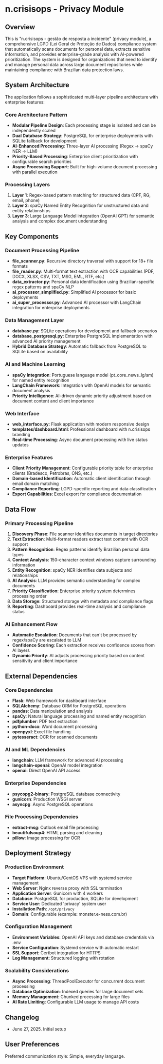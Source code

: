 # n.crisisops - Privacy Module

## Overview

This is "n.crisisops - gestão de resposta a incidente" (privacy module), a comprehensive LGPD (Lei Geral de Proteção de Dados) compliance system that automatically scans documents for personal data, extracts sensitive information, and provides enterprise-grade analysis with AI-powered prioritization. The system is designed for organizations that need to identify and manage personal data across large document repositories while maintaining compliance with Brazilian data protection laws.

## System Architecture

The application follows a sophisticated multi-layer pipeline architecture with enterprise features:

### Core Architecture Pattern
- **Modular Pipeline Design**: Each processing stage is isolated and can be independently scaled
- **Dual Database Strategy**: PostgreSQL for enterprise deployments with SQLite fallback for development
- **AI-Enhanced Processing**: Three-layer AI processing (Regex → spaCy NER → LLM)
- **Priority-Based Processing**: Enterprise client prioritization with configurable search priorities
- **Async Processing Support**: Built for high-volume document processing with parallel execution

### Processing Layers
1. **Layer 1**: Regex-based pattern matching for structured data (CPF, RG, email, phone)
2. **Layer 2**: spaCy Named Entity Recognition for unstructured data and entity relationships
3. **Layer 3**: Large Language Model integration (OpenAI GPT) for semantic analysis and complex document understanding

## Key Components

### Document Processing Pipeline
- **file_scanner.py**: Recursive directory traversal with support for 18+ file formats
- **file_reader.py**: Multi-format text extraction with OCR capabilities (PDF, DOCX, XLSX, CSV, TXT, MSG, EML, RTF, etc.)
- **data_extractor.py**: Personal data identification using Brazilian-specific regex patterns and spaCy NLP
- **ai_processor_simplified.py**: Simplified AI processor for basic deployments
- **ai_super_processor.py**: Advanced AI processor with LangChain integration for enterprise deployments

### Data Management Layer
- **database.py**: SQLite operations for development and fallback scenarios
- **database_postgresql.py**: Enterprise PostgreSQL implementation with advanced AI priority management
- **Hybrid Database Strategy**: Automatic fallback from PostgreSQL to SQLite based on availability

### AI and Machine Learning
- **spaCy Integration**: Portuguese language model (pt_core_news_lg/sm) for named entity recognition
- **LangChain Framework**: Integration with OpenAI models for semantic document analysis
- **Priority Intelligence**: AI-driven dynamic priority adjustment based on document content and client importance

### Web Interface
- **web_interface.py**: Flask application with modern responsive design
- **templates/dashboard.html**: Professional dashboard with n.crisisops branding
- **Real-time Processing**: Async document processing with live status updates

### Enterprise Features
- **Client Priority Management**: Configurable priority table for enterprise clients (Bradesco, Petrobras, ONS, etc.)
- **Domain-based Identification**: Automatic client identification through email domain matching
- **Compliance Reporting**: LGPD-specific reporting and data classification
- **Export Capabilities**: Excel export for compliance documentation

## Data Flow

### Primary Processing Pipeline
1. **Discovery Phase**: File scanner identifies documents in target directories
2. **Text Extraction**: Multi-format readers extract text content with OCR support
3. **Pattern Recognition**: Regex patterns identify Brazilian personal data types
4. **Context Analysis**: 150-character context windows capture surrounding information
5. **Entity Recognition**: spaCy NER identifies data subjects and relationships
6. **AI Analysis**: LLM provides semantic understanding for complex documents
7. **Priority Classification**: Enterprise priority system determines processing order
8. **Data Storage**: Structured storage with metadata and compliance flags
9. **Reporting**: Dashboard provides real-time analysis and compliance status

### AI Enhancement Flow
- **Automatic Escalation**: Documents that can't be processed by regex/spaCy are escalated to LLM
- **Confidence Scoring**: Each extraction receives confidence scores from AI layers
- **Dynamic Priority**: AI adjusts processing priority based on content sensitivity and client importance

## External Dependencies

### Core Dependencies
- **Flask**: Web framework for dashboard interface
- **SQLAlchemy**: Database ORM for PostgreSQL operations
- **pandas**: Data manipulation and analysis
- **spaCy**: Natural language processing and named entity recognition
- **pdfplumber**: PDF text extraction
- **python-docx**: Word document processing
- **openpyxl**: Excel file handling
- **pytesseract**: OCR for scanned documents

### AI and ML Dependencies
- **langchain**: LLM framework for advanced AI processing
- **langchain-openai**: OpenAI model integration
- **openai**: Direct OpenAI API access

### Enterprise Dependencies
- **psycopg2-binary**: PostgreSQL database connectivity
- **gunicorn**: Production WSGI server
- **asyncpg**: Async PostgreSQL operations

### File Processing Dependencies
- **extract-msg**: Outlook email file processing
- **beautifulsoup4**: HTML parsing and cleaning
- **pillow**: Image processing for OCR

## Deployment Strategy

### Production Environment
- **Target Platform**: Ubuntu/CentOS VPS with systemd service management
- **Web Server**: Nginx reverse proxy with SSL termination
- **Application Server**: Gunicorn with 4 workers
- **Database**: PostgreSQL for production, SQLite for development
- **Service User**: Dedicated 'privacy' system user
- **Installation Path**: `/opt/privacy`
- **Domain**: Configurable (example: monster.e-ness.com.br)

### Configuration Management
- **Environment Variables**: OpenAI API keys and database credentials via .env
- **Service Configuration**: Systemd service with automatic restart
- **SSL Support**: Certbot integration for HTTPS
- **Log Management**: Structured logging with rotation

### Scalability Considerations
- **Async Processing**: ThreadPoolExecutor for concurrent document processing
- **Database Optimization**: Indexed queries for large document sets
- **Memory Management**: Chunked processing for large files
- **AI Rate Limiting**: Configurable LLM usage to manage API costs

## Changelog

- June 27, 2025. Initial setup

## User Preferences

Preferred communication style: Simple, everyday language.